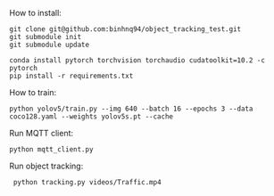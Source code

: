 

How to install:

```commandline
git clone git@github.com:binhnq94/object_tracking_test.git
git submodule init 
git submodule update

conda install pytorch torchvision torchaudio cudatoolkit=10.2 -c pytorch
pip install -r requirements.txt
```

How to train:

```commandline
python yolov5/train.py --img 640 --batch 16 --epochs 3 --data coco128.yaml --weights yolov5s.pt --cache
```

Run MQTT client:

```commandline
python mqtt_client.py
```

Run object tracking:

```commandline
 python tracking.py videos/Traffic.mp4
```